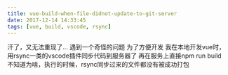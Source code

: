 ```yaml
---
title: vue-build-when-file-didnot-update-to-git-server
date: 2017-12-14 14:33:45
tags: [vue, build, vscode, rsync]
---
```

汗了，又无法重现了...
遇到一个奇怪的问题
为了方便开发
我在本地开发vue时，用rsync一类的vscode插件同步代码到服务器了
再在服务上直接npm run build
不知道为啥，执行的时候，rsync同步过来的文件都没有被成功打包
